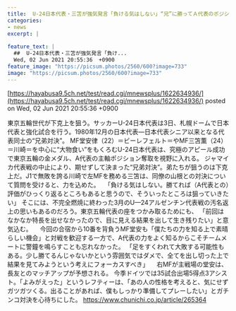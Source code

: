 ```yaml
---
title:  U-24日本代表・三笘が強気発言「負ける気はしない」“兄”に勝ってＡ代表のポジションも奪う! 
categories:
- news
excerpt: |
  
feature_text: |
  ##  U-24日本代表・三笘が強気発言「負け...
  Wed, 02 Jun 2021 20:55:36  +0900
feature_image: "https://picsum.photos/2560/600?image=733"
image: "https://picsum.photos/2560/600?image=733"
---
```


[https://hayabusa9.5ch.net/test/read.cgi/mnewsplus/1622634936/](https://hayabusa9.5ch.net/test/read.cgi/mnewsplus/1622634936/)
posted on Wed, 02 Jun 2021 20:55:36  +0900

<!--more-->

東京五輪世代が下克上を狙う。サッカーU-24日本代表は3日、札幌ドームで日本代表と強化試合を行う。1980年12月の日本代表—日本代表シニア以来となる代表同士の“兄弟対決”。 MF堂安律（22）＝ビーレフェルト＝やMF三笘薫（24）＝川崎＝を中心に“大物食い”をもくろむU-24日本代表は、究極のアピール成功で東京五輪の金メダル、A代表の主軸ポジション奪取を視野に入れる。 ジャマイカ代表戦の中止により、期せずして決まった“兄弟対決”。弟たちが狙うのは下克上だ。J1で無敗を誇る川崎で左MFを務める三笘は、同僚の山根との対決について質問を受けると、力を込めた。 　「負ける気はしない。勝てれば（A代表との）評価がひっくり返るところもあると思うので、そういったところは狙っていきたい」 そこには、不完全燃焼に終わった3月のU—24アルゼンチン代表戦の汚名返上の思いもあるのだろう。東京五輪代表の座をつかみ取るためにも、 「前回はなかなか特長を出せなかったので、目に見える結果を出して生き残りたい」と意気込む。 　今回の合宿から10番を背負うMF堂安も「僕たちの力を知る上で素晴らしい機会」と対戦を歓迎する一方で、A代表の力をよく知るからこそチームメートに警鐘を鳴らすことも忘れなかった。 「足をすくわれて大敗する可能性もある。少し勝てるんじゃないかという雰囲気ではダメで、全てを出し切った上で結果を見てみようという考えにフォーカスすべき」 　右MFが主戦場の堂安は、長友とのマッチアップが予想される。 今季ドイツでは35試合出場5得点3アシスト。「よみがえった」というレフティーは、「あの人の性格を考えると、気にせずガツガツくる。出ることがあれば、僕もしっかり準備してプレーしたい」とガチンコ対決を心待ちにした。 https://www.chunichi.co.jp/article/265364
